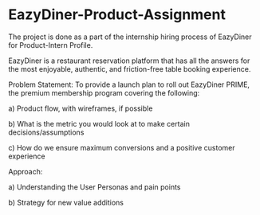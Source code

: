 # EazyDiner-Product-Assignment
The project is done as a part of the internship hiring process of EazyDiner for Product-Intern Profile.

EazyDiner is a restaurant reservation platform that has all the answers for the most enjoyable, authentic, and friction-free table booking experience.

Problem Statement:
To provide a launch plan to roll out EazyDiner PRIME, the premium membership program covering the following:

a) Product flow, with wireframes, if possible

b) What is the metric you would look at to make certain decisions/assumptions

c) How do we ensure maximum conversions and a positive customer experience

Approach:

a) Understanding the User Personas and pain points

b) Strategy for new value additions 
